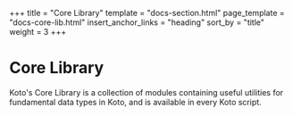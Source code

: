 +++
title = "Core Library"
template = "docs-section.html"
page_template = "docs-core-lib.html"
insert_anchor_links = "heading"
sort_by = "title"
weight = 3
+++

# Core Library

Koto's Core Library is a collection of modules containing useful utilities for
fundamental data types in Koto, and is available in every Koto script.
